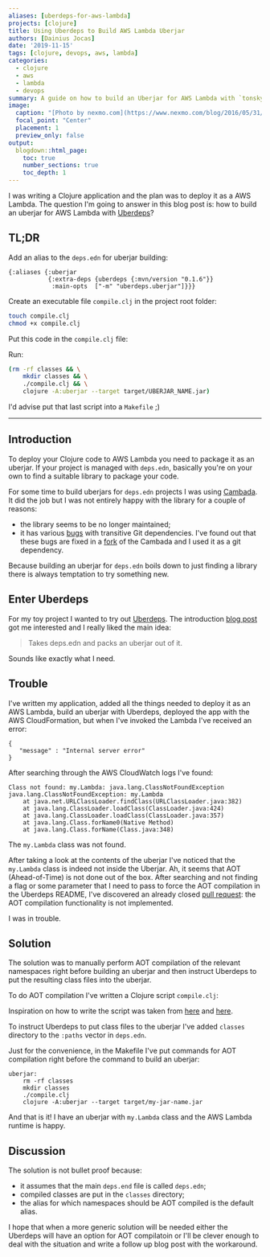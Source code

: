 ```yaml
---
aliases: [uberdeps-for-aws-lambda]
projects: [clojure]
title: Using Uberdeps to Build AWS Lambda Uberjar
authors: [Dainius Jocas]
date: '2019-11-15'
tags: [clojure, devops, aws, lambda]
categories:
  - clojure
  - aws
  - lambda
  - devops
summary: A guide on how to build an Uberjar for AWS Lambda with `tonsky/uberdeps`
image:
  caption: "[Photo by nexmo.com](https://www.nexmo.com/blog/2016/05/31/building-sms-google-sheets-application-aws-lambda-dr)"
  focal_point: "Center"
  placement: 1
  preview_only: false
output:
  blogdown::html_page:
    toc: true
    number_sections: true
    toc_depth: 1
---
```


I was writing a Clojure application and the plan was to deploy it as a AWS Lambda. The question I'm going to answer in this blog post is: how to build an uberjar for AWS Lambda with [Uberdeps](https://github.com/tonsky/uberdeps)?

## TL;DR

Add an alias to the `deps.edn` for uberjar building:
```
{:aliases {:uberjar
           {:extra-deps {uberdeps {:mvn/version "0.1.6"}}
            :main-opts  ["-m" "uberdeps.uberjar"]}}}
```

Create an executable file `compile.clj` in the project root folder:
```bash
touch compile.clj
chmod +x compile.clj
```

Put this code in the `compile.clj` file:

<script src="https://gist.github.com/dainiusjocas/e9b154d7a1cbdca8558cd7c5d730d5d0.js"></script>

Run:
```bash
(rm -rf classes && \
	mkdir classes && \
	./compile.clj && \
	clojure -A:uberjar --target target/UBERJAR_NAME.jar)
```

I'd advise put that last script into a `Makefile` ;)

---
## Introduction

To deploy your Clojure code to AWS Lambda you need to package it as an uberjar. If your project is managed with `deps.edn`, basically you're on your own to find a suitable library to package your code.

For some time to build uberjars for `deps.edn` projects I was using [Cambada](https://github.com/luchiniatwork/cambada). It did the job but I was not entirely happy with the library for a couple of reasons:

- the library seems to be no longer maintained;
- it has various [bugs](https://github.com/luchiniatwork/cambada/issues) with transitive Git dependencies. I've found out that these bugs are fixed in a [fork](https://github.com/xfthhxk/cambada) of the Cambada and I used it as a git dependency.

Because building an uberjar for `deps.edn` boils down to just finding a library there is always temptation to try something new.

## Enter Uberdeps

For my toy project I wanted to try out [Uberdeps](https://github.com/tonsky/uberdeps). The introduction [blog post](https://tonsky.me/blog/uberdeps/) got me interested and I really liked the main idea:

> Takes deps.edn and packs an uberjar out of it.

Sounds like exactly what I need.

## Trouble

I've written my application, added all the things needed to deploy it as an AWS Lambda, build an uberjar with Uberdeps, deployed the app with the AWS CloudFormation, but when I've invoked the Lambda I've received an error:

```
{
   "message" : "Internal server error"
}
```

After searching through the AWS CloudWatch logs I've found:
```
Class not found: my.Lambda: java.lang.ClassNotFoundException
java.lang.ClassNotFoundException: my.Lambda
	at java.net.URLClassLoader.findClass(URLClassLoader.java:382)
	at java.lang.ClassLoader.loadClass(ClassLoader.java:424)
	at java.lang.ClassLoader.loadClass(ClassLoader.java:357)
	at java.lang.Class.forName0(Native Method)
	at java.lang.Class.forName(Class.java:348)
```
The `my.Lambda` class was not found.

After taking a look at the contents of the uberjar I've noticed that the `my.Lambda` class is indeed not inside the Uberjar. Ah, it seems that AOT (Ahead-of-Time) is not done out of the box. After searching and not finding a flag or some parameter that I need to pass to force the AOT compilation in the Uberdeps README, I've discovered an already closed [pull request](https://github.com/tonsky/uberdeps/pull/11): the AOT compilation functionality is not implemented.

I was in trouble.

## Solution

The solution was to manually perform AOT compilation of the relevant namespaces right before building an uberjar and then instruct Uberdeps to put the resulting class files into the uberjar.

To do AOT compilation I've written a Clojure script `compile.clj`:
<script src="https://gist.github.com/dainiusjocas/e9b154d7a1cbdca8558cd7c5d730d5d0.js"></script>

Inspiration on how to write the script was taken from [here](https://www.reddit.com/r/Clojure/comments/8ltsrs/standalone_script_with_clj_including_dependencies/) and [here](https://github.com/tonsky/datascript/blob/master/release.clj).

To instruct Uberdeps to put class files to the uberjar I've added `classes` directory to the `:paths` vector in `deps.edn`.

Just for the convenience, in the Makefile I've put commands for AOT compilation right before the command to build an uberjar:
```
uberjar:
	rm -rf classes
	mkdir classes
	./compile.clj
	clojure -A:uberjar --target target/my-jar-name.jar
```

And that is it! I have an uberjar with `my.Lambda` class and the AWS Lambda runtime is happy.

## Discussion

The solution is not bullet proof because:

- it assumes that the main `deps.end` file is called `deps.edn`;
- compiled classes are put in the `classes` directory;
- the alias for which namespaces should be AOT compiled is the default alias.

I hope that when a more generic solution will be needed either the Uberdeps will have an option for AOT compilatoin or I'll be clever enough to deal with the situation and write a follow up blog post with the workaround.
